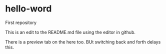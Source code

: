 # hello-word
First repository

This is an edit to the README.md file using the editor in github.

There is a preview tab on the here too. BUt switching back and forth delays this.
